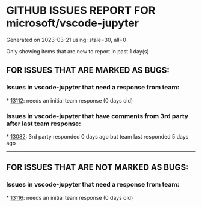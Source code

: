 
# GITHUB ISSUES REPORT FOR microsoft/vscode-jupyter


Generated on 2023-03-21 using: stale=30, all=0


Only showing items that are new to report in past 1 day(s)


## FOR ISSUES THAT ARE MARKED AS BUGS:


### Issues in vscode-jupyter that need a response from team:


\* [13112](https://github.com/microsoft/vscode-jupyter/issues/13112 "Jupyter cannot connect to a remote server using a custom ServerPicker "): needs an initial team response (0 days old)

### Issues in vscode-jupyter that have comments from 3rd party after last team response:


\* [13082](https://github.com/microsoft/vscode-jupyter/issues/13082 "New interactive window points to root folder `/` instead of `workspaceFolder`"): 3rd party responded 0 days ago but team last responded 5 days ago

---

## FOR ISSUES THAT ARE NOT MARKED AS BUGS:


### Issues in vscode-jupyter that need a response from team:


\* [13116](https://github.com/microsoft/vscode-jupyter/issues/13116 " we cannot see what we entered in the &quot; input() &quot; "): needs an initial team response (0 days old)
